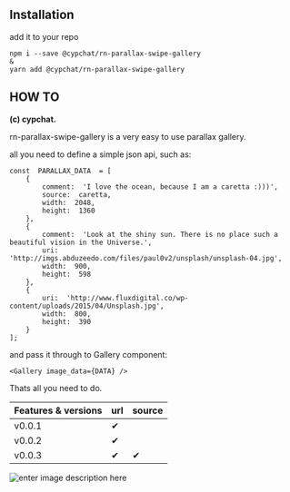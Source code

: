 ﻿## Installation

add it to your repo
 

    npm i --save @cypchat/rn-parallax-swipe-gallery
    &
    yarn add @cypchat/rn-parallax-swipe-gallery

## HOW TO

**(c) cypchat.**

rn-parallax-swipe-gallery is a very easy to use parallax gallery.

all you need to define a simple json api, such as:

    const  PARALLAX_DATA  = [
	    {
		    comment:  'I love the ocean, because I am a caretta :)))',
		    source:  caretta,
		    width:  2048,
		    height:  1360
	    },
	    {
		    comment:  'Look at the shiny sun. There is no place such a beautiful vision in the Universe.',
		    uri:  'http://imgs.abduzeedo.com/files/paul0v2/unsplash/unsplash-04.jpg',
		    width:  900,
		    height:  598
	    },
	    {
		    uri:  'http://www.fluxdigital.co/wp-content/uploads/2015/04/Unsplash.jpg',
		    width:  800,
		    height:  390
	    }
    ];

and pass it through to Gallery component:

    <Gallery image_data={DATA} />

Thats all you need to do.

|Features & versions | url | source |
|--|--|--|
| v0.0.1  | ✔ |	|
| v0.0.2  | ✔ |	|
| v0.0.3  | ✔ | ✔ |


![enter image description here](https://lh3.googleusercontent.com/Z-aLNLaRBcZbyN_JnVQg6wMnTLj7cMefL_hEcQ_Dybgr_B3LHQkALYvZZMYQAqQTHoCMn6pKG0DM "Swipe Update gif")

